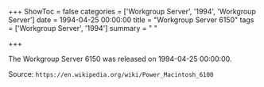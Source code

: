 +++
ShowToc = false
categories = ['Workgroup Server', '1994', 'Workgroup Server']
date = 1994-04-25 00:00:00
title = "Workgroup Server 6150"
tags = ['Workgroup Server', '1994']
summary = " "

+++

The Workgroup Server 6150 was released on 1994-04-25 00:00:00.

Source: `https://en.wikipedia.org/wiki/Power_Macintosh_6100`


